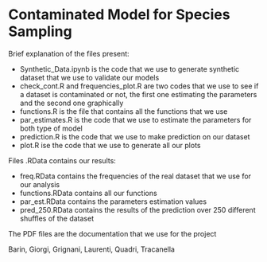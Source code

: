 # Contaminated Model for Species Sampling
Brief explanation of the files present:
- Synthetic_Data.ipynb is the code that we use to generate synthetic dataset that we use to validate our models
- check_cont.R and frequencies_plot.R are two codes that we use to see if a dataset is contaminated or not, the first one estimating the parameters and the second one graphically
- functions.R is the file that contains all the functions that we use
- par_estimates.R is the code that we use to estimate the parameters for both type of model
- prediction.R is the code that we use to make prediction on our dataset
- plot.R ise the code that we use to generate all our plots

Files .RData contains our results:
- freq.RData contains the frequencies of the real dataset that we use for our analysis
- functions.RData contains all our functions
- par_est.RData contains the parameters estimation values
- pred_250.RData contains the results of the prediction over 250 different shuffles of the dataset

The PDF files are the documentation that we use for the project

Barin, Giorgi, Grignani, Laurenti, Quadri, Tracanella
